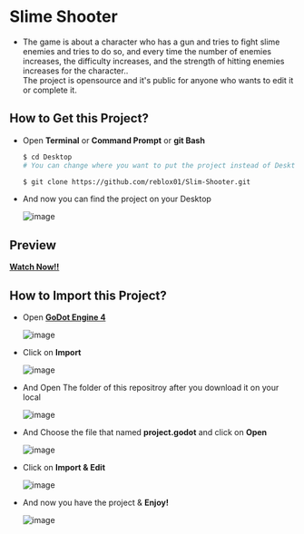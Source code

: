 # Slime Shooter
* The game is about a character who has a gun and tries to fight slime enemies and tries to do so, and every time the number of enemies increases, the difficulty increases, and the strength of hitting enemies increases for the character.. <br />
The project is opensource and it's public for anyone who wants to edit it or complete it.


## How to Get this Project?
* Open **Terminal** or **Command Prompt** or **git Bash**
  
  ```sh
  $ cd Desktop
  # You can change where you want to put the project instead of Desktop
  ```
  ```sh
  $ git clone https://github.com/reblox01/Slim-Shooter.git
  ```
* And now you can find the project on your Desktop
  
  ![image](https://github.com/reblox01/Slime-Shooter/assets/74146687/aea6aac2-025d-432e-b699-d5c9b0914ae6)

## Preview
  **[Watch Now!!](https://vimeo.com/912051494)**

## How to Import this Project?

* Open **[GoDot Engine 4](https://godotengine.org/download/)**
  
  ![image](https://github.com/reblox01/Slim-Shooter/assets/74146687/89f4a2c3-c743-4170-a5ea-8c10d6aab2c9)


* Click on **Import**
  
  ![image](https://github.com/reblox01/Slim-Shooter/assets/74146687/1f5053a4-f77e-48eb-9550-405f5bee2d69)


 * And Open The folder of this repositroy after you download it on your local
   
   ![image](https://github.com/reblox01/Slim-Shooter/assets/74146687/b3aff36d-6f69-4941-bf68-36d60dd3c32f)


* And Choose the file that named **project.godot** and click on **Open**
  
  ![image](https://github.com/reblox01/Slim-Shooter/assets/74146687/80617c61-0584-4df1-b95d-fa7767c7d88f)


* Click on **Import & Edit**
  
  ![image](https://github.com/reblox01/Slim-Shooter/assets/74146687/c11c4936-2412-4d2c-a804-aec8abee6136)


* And now you have the project & **Enjoy!**
  
  ![image](https://github.com/reblox01/Slim-Shooter/assets/74146687/c853bad1-1abc-4259-9adb-729ab6f9dd39)


